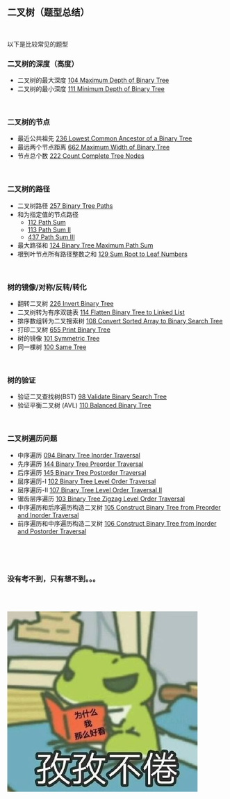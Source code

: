 ## 二叉树（题型总结）
<br>

以下是比较常见的题型

### 二叉树的深度（高度）
- 二叉树的最大深度 [104 Maximum Depth of Binary Tree]()
- 二叉树的最小深度 [111 Minimum Depth of Binary Tree]()
<br>

### 二叉树的节点
- 最近公共祖先 [236 Lowest Common Ancestor of a Binary Tree]()
- 最远两个节点距离 [662 Maximum Width of Binary Tree]()
- 节点总个数 [222 Count Complete Tree Nodes]()
<br>

### 二叉树的路径
- 二叉树路径 [257 Binary Tree Paths]()
- 和为指定值的节点路径
   - [112 Path Sum]()
   - [113 Path Sum II]()
   - [437 Path Sum III]()
- 最大路径和 [124 Binary Tree Maximum Path Sum]()
- 根到叶节点所有路径整数之和 [129 Sum Root to Leaf Numbers]()
<br>

### 树的镜像/对称/反转/转化
- 翻转二叉树 [226 Invert Binary Tree]()
- 二叉树转为有序双链表 [114 Flatten Binary Tree to Linked List]()
- 排序数组转为二叉搜索树 [108 Convert Sorted Array to Binary Search Tree]()
- 打印二叉树 [655 Print Binary Tree]()
- 树的镜像 [101 Symmetric Tree]()
- 同一棵树 [100 Same Tree]()
<br>

### 树的验证
- 验证二叉查找树(BST) [98 Validate Binary Search Tree]()
- 验证平衡二叉树 (AVL) [110  Balanced Binary Tree]()
<br>

### 二叉树遍历问题
- 中序遍历 [094  Binary Tree Inorder Traversal]()
- 先序遍历 [144  Binary Tree Preorder Traversal]()
- 后序遍历 [145  Binary Tree Postorder Traversal]()
- 层序遍历-I [102  Binary Tree Level Order Traversal]()
- 层序遍历-II [107  Binary Tree Level Order Traversal II]()
- 锯齿层序遍历 [103  Binary Tree Zigzag Level Order Traversal]()
- 中序遍历和后序遍历构造二叉树 [105 Construct Binary Tree from Preorder and Inorder Traversal]()
- 前序遍历和中序遍历构造二叉树 [106 Construct Binary Tree from Inorder and Postorder Traversal]()
<br>
<br>
<br>

### 没有考不到，只有想不到。。。
<br>
<br>

![](https://github.com/LUCY78765580/Day-Day-Leetcode/raw/master/screenshorts/binary-tree011.jpg)

